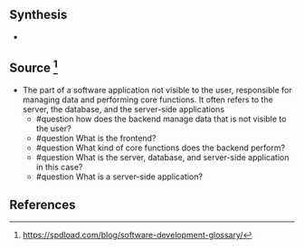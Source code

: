 ## Synthesis
- 
## Source [^1]
- The part of a software application not visible to the user, responsible for managing data and performing core functions. It often refers to the server, the database, and the server-side applications
	- #question how does the backend manage data that is not visible to the user?
	- #question What is the frontend? 
	- #question What kind of core functions does the backend perform?
	- #question What is the server, database, and server-side application in this case?
	- #question What is a server-side application?
## References

[^1]: https://spdload.com/blog/software-development-glossary/